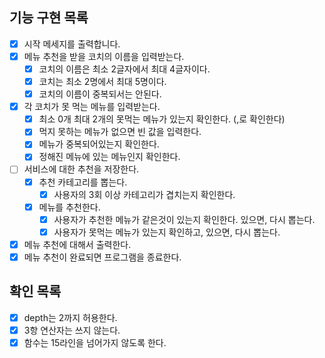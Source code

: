 ## 기능 구현 목록
- [X] 시작 메세지를 출력합니다.
- [X] 메뉴 추천을 받을 코치의 이름을 입력받는다. 
  - [X] 코치의 이름은 최소 2글자에서 최대 4글자이다.
  - [X] 코치는 최소 2명에서 최대 5명이다. 
  - [X] 코치의 이름이 중복되서는 안된다.
- [X] 각 코치가 못 먹는 메뉴를 입력받는다. 
  - [X] 최소 0개 최대 2개의 못먹는 메뉴가 있는지 확인한다. (,로 확인한다)
  - [X] 먹지 못하는 메뉴가 없으면 빈 값을 입력한다. 
  - [X] 메뉴가 중복되어있는지 확인한다.
  - [X] 정해진 메뉴에 있는 메뉴인지 확인한다.
- [ ] 서비스에 대한 추천을 저장한다.
  - [X] 추천 카테고리를 뽑는다. 
    - [X] 사용자의 3회 이상 카테고리가 겹치는지 확인한다.
  - [X] 메뉴를 추천한다. 
    - [X] 사용자가 추천한 메뉴가 같은것이 있는지 확인한다. 있으면, 다시 뽑는다.
    - [X] 사용자가 못먹는 메뉴가 있는지 확인하고, 있으면, 다시 뽑는다.
- [X] 메뉴 추천에 대해서 출력한다. 
- [X] 메뉴 추천이 완료되면 프로그램을 종료한다.

## 확인 목록
- [X] depth는 2까지 허용한다. 
- [X] 3항 연산자는 쓰지 않는다. 
- [X] 함수는 15라인을 넘어가지 않도록 한다. 
